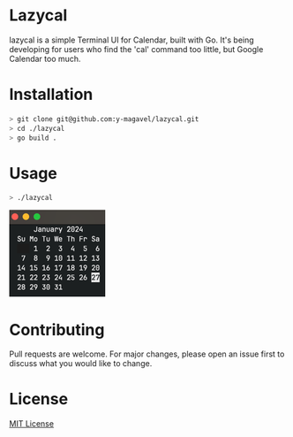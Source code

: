 # Lazycal

lazycal is a simple Terminal UI for Calendar, built with Go.
It's being developing for users who find the 'cal' command too little, but Google Calendar too much.

# Installation

```sh
> git clone git@github.com:y-magavel/lazycal.git
> cd ./lazycal
> go build .
```

# Usage

```sh
> ./lazycal
```

![img.png](img.png)

# Contributing
Pull requests are welcome. 
For major changes, please open an issue first to discuss what you would like to change.

# License
[MIT License](LICENSE)